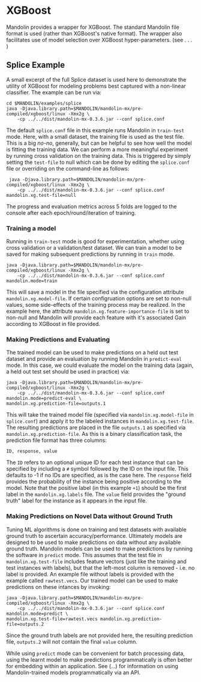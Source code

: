# XGBoost

Mandolin provides a wrapper for XGBoost.  The standard Mandolin file format is used (rather than XGBoost's native
format). The wrapper also facilitates use of model selection over XGBoost hyper-parameters. (see . . . )

## Splice Example

A small excerpt of the full Splice dataset is used here to demonstrate the utility of XGBoost
for modeling problems best captured with a non-linear classifier. The example can be run via:

    cd $MANDOLIN/examples/splice
    java -Djava.library.path=$MANDOLIN/mandolin-mx/pre-compiled/xgboost/linux -Xmx2g \
        -cp ../../dist/mandolin-mx-0.3.6.jar --conf splice.conf

The default `splice.conf` file in this example runs Mandolin in `train-test` mode. Here, with a small dataset,
the training file is used as the test file.  This is a big *no-no*, generally, but can be helpful to see
how well the model is fitting the training data. We can perform a more meaningful experiment by running
cross validation on the training data. This is triggered by simply setting the `test-file` to null which can
be done by editing the `splice.conf` file or overriding on the command-line as follows:

     java -Djava.library.path=$MANDOLIN/mandolin-mx/pre-compiled/xgboost/linux -Xmx2g \
        -cp ../../dist/mandolin-mx-0.3.6.jar --conf splice.conf mandolin.xg.test-file=null

The progress and evaluation metrics across 5 folds are logged to the console after each epoch/round/iteration
of training.

### Training a model

Running in `train-test` mode is good for experimentation, whether using cross validation or a validation/test
dataset. We can train a model to be saved for making subsequent predictions by running in
`train` mode.

    java -Djava.library.path=$MANDOLIN/mandolin-mx/pre-compiled/xgboost/linux -Xmx2g \
        -cp ../../dist/mandolin-mx-0.3.6.jar --conf splice.conf mandolin.mode=train

This will save a model in the file specified via the configuration attribute `mandolin.xg.model-file`.
If certain configruation options are set to non-null values, some side-effects of the training
process may be realized. In the example here, the attribute `mandolin.xg.feature-importance-file`
is set to non-null and Mandolin will provide each feature with it's associated Gain
according to XGBoost in file provided.

### Making Predictions and Evaluating

The trained model can be used to make predictions on a held out test dataset and provide
an evaluation by running Mandolin in `predict-eval` mode.  In this case, we could evaluate
the model on the training data (again, a held out test set should be used in practice) via:

    java -Djava.library.path=$MANDOLIN/mandolin-mx/pre-compiled/xgboost/linux -Xmx2g \
        -cp ../../dist/mandolin-mx-0.3.6.jar --conf splice.conf mandolin.mode=predict-eval \
	mandolin.xg.prediction-file=outputs.1

This will take the trained model file (specified via `mandolin.xg.model-file` in `splice.conf`)
and apply it to the labeled instances in `mandolin.xg.test-file`. The resulting predictions
are placed in the file `outputs.1` as specified via
`mandolin.xg.prediction-file`. As this is a binary classification task, the prediction file
format has three columns:

    ID, response, value

The `ID` refers to an optional unique ID for each test instance that can be specified by including
a `#` symbol followed by the ID on the input file.   This defaults to -1 if no IDs are specified,
as is the case here.  The `response` field provides the probability of the instance being
positive according to the model. Note that the positive label (in this example `+1`) should
be the first label in the `mandolin.xg.labels` file. The `value` field provides the "ground truth" label
for the instance as it appears in the input file.

### Making Predictions on Novel Data without Ground Truth

Tuning ML algorithms is done on training and test datasets with available ground truth to ascertain
accuracy/performance. Ultimately models are designed to be used to make predictions on data
without any available ground truth.  Mandolin models can be used to make predictions by running
the software in `predict` mode. This assumes that the test file in `mandolin.xg.test-file` includes
feature vectors (just like the training and test instances with labels), but that the left-most
column is removed - i.e. no label is provided. An example file without labels is provided with the example
called `rawtest.vecs`. Our trained model can be used to make predictions on these intances by invoking:

    java -Djava.library.path=$MANDOLIN/mandolin-mx/pre-compiled/xgboost/linux -Xmx2g \
        -cp ../../dist/mandolin-mx-0.3.6.jar --conf splice.conf mandolin.mode=predict \
	mandolin.xg.test-file=rawtest.vecs mandolin.xg.prediction-file=outputs.2

Since the ground truth labels are not provided here, the resulting prediction file, `outputs.2`
will not contain the final `value` column.

While using `predict` mode can be convenient for batch processing data, using the learnt model
to make predictions programmatically is often better for embedding within an application.
See (...) for information on using Mandolin-trained models programmatically via an API.
